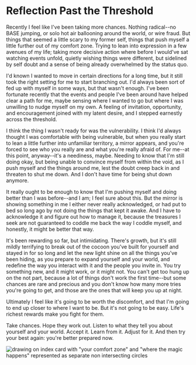 # Reflection Past the Threshold

Recently I feel like I've been taking more chances. Nothing radical--no BASE
jumping, or solo hot air ballooning around the world, or wire fraud. But things
that seemed a little scary to my former self, things that push myself a little
further out of my comfort zone. Trying to lean into expression in a few avenues
of my life; taking more decisive action where before I would've sat watching
events unfold, quietly wishing things were different, but sidelined by self
doubt and a sense of being already overwhelmed by the status quo.

I'd known I wanted to move in certain directions for a long time, but it still
took the right setting for me to start branching out. I'd always been sort of
fed up with myself in some ways, but that wasn't enough. I've been fortunate
recently that the events and people I've been around have helped clear a path
for me, maybe sensing where I wanted to go but where I was unwilling to nudge
myself on my own. A feeling of invitation, opportunity, and encouragement
joined with my latent desire, and I stepped earnestly across the threshold.

I think the thing I wasn't ready for was the vulnerability. I think I'd always
thought I was comfortable with being vulnerable, but when you really start to
lean a little further into unfamiliar territory, a mirror appears, and you're
forced to see who you really are and what you're really afraid of. For me--at
this point, anyway--it's a neediness, maybe. Needing to know that I'm still
doing okay, but being unable to convince myself from within the void, as I push
myself and the things around me, lest the doubt creep back in and threaten to
shut me down. And I don't have time for being shut down anymore.

It really ought to be enough to know that I'm pushing myself and doing better
than I was before--and I am; I feel sure about this. But the mirror is showing
something in me I either never really acknowledged, or had put to bed so long
ago by not doing the things that kept it awake. And I have to acknowledge it
and figure out how to manage it, because the treasures I seek are not
guaranteed to coddle me back the way I coddle myself, and honestly, it might be
better that way.

It's been rewarding so far, but intimidating. There's growth, but it's still
mildly terrifying to break out of the cocoon you've built for yourself and
stayed in for so long and let the new light shine on all the things you've been
hiding, as you prepare to expand yourself and your world, and redefine the way
you interact with it and the people you invite in. You try something new, and
it might work, or it might not. You can't get too hung up on the not part,
because a lot of things don't work the first time--but some chances are rare
and precious and you don't know how many more tries you're going to get, and
those are the ones that will keep you up at night.

Ultimately I feel like it's going to be worth the discomfort, and that I'm
going to end up closer to where I want to be. But it's not going to be easy.
Life's richest rewards make you fight for them.

Take chances. Hope they work out. Listen to what they tell you about yourself
and your world. Accept it. Learn from it. Adjust for it. And then try your best
again: you're better prepared now.

![drawing on index card with "your comfort zone" and "where the magic happens"
represented as separate non intersecting
circles](img/day-16-where-the-magic-happens.jpg)
